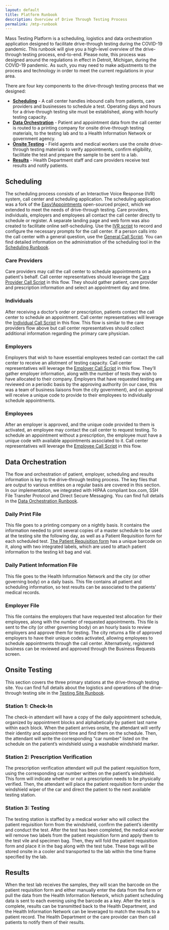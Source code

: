 ```yaml
---
layout: default
title: Platform Runbook
description: Overview of Drive Through Testing Process
permalink: /mtp-runbook
---
```


Mass Testing Platform is a scheduling, logistics and data orchestration application designed to facilitate drive-through testing during the COVID-19 pandemic. This runbook will give you a high-level overview of the drive-through testing process, end-to-end. Please note, this process was designed around the regulations in effect in Detroit, Michigan, during the COVID-19 pandemic. As such, you may need to make adjustments to the process and technology in order to meet the current regulations in your area.

There are four key components to the drive-through testing process that we designed:

- [**Scheduling**](#scheduling) -  A call center handles inbound calls from patients, care providers and businesses to schedule a test. Operating days and hours for a drive-through testing site must be established, along with hourly testing capacity.
- [**Data Orchestration**](#data-orchestration) -  Patient and appointment data from the call center is routed to a printing company for onsite drive-through testing materials, to the testing lab and to a Health Information Network or government agency.
- [**Onsite Testing**](#onsite-testing) - Field agents and medical workers use the onsite drive-through testing materials to verify appointments, confirm eligibility, facilitate the test and prepare the sample to be sent to a lab.
- [**Results**](#results) - Health Department staff and care providers receive test results and notify patients.

## Scheduling

The scheduling process consists of an Interactive Voice Response (IVR) system, call center and scheduling application. The scheduling application was a fork of the [Easy!Appointments](https://easyappointments.org/) open-sourced project, which we extended to meet the needs of drive-through testing. Care providers, individuals, employers and employees all contact the call center directly to schedule or register. A separate landing page and web form was also created to facilitate online self-scheduling. Use the [IVR script](./call-scripts/IVR) to record and configure the necessary prompts for the call center. If a person calls into the call center with a general question, use the [General Call Script](./call-scripts/general).  You can find detailed information on the administration of the scheduling tool in the [Scheduling Runbook](./scheduling-runbook).

### Care Providers

Care providers may call the call center to schedule appointments on a patient's behalf. Call center representatives should leverage the [Care Provider Call Script](../call-scripts/provider) in this flow. They should gather patient, care provider and prescription information and select an appointment day and time. 

### Individuals

After receiving a doctor’s order or prescription, patients contact the call center to schedule an appointment. Call center representatives will leverage the  [Individual Call Script](./call-scripts/individual) in this flow. This flow is similar to the care providers flow above but call center representatives should collect additional information regarding the primary care physician.

### Employers

Employers that wish to have essential employees tested can contact the call center to receive an allotment of testing capacity. Call center representatives will leverage the [Employer Call Script](./call-scripts/employer) in this flow. They’ll gather employer information, along with the number of tests they wish to have allocated to their company. Employers that have requested testing are reviewed on a periodic basis by the approving authority (in our case, this was a team of business liaisons from the city government), and on approval will receive a unique code to provide to their employees to individually schedule appointments.

### Employees

After an employer is approved, and the unique code provided to them is activated, an employee may contact the call center to request testing. To schedule an appointment without a prescription, the employee must have a unique code with available appointments associated to it. Call center representatives will leverage the [Employee Call Script](./call-scripts/employee) in this flow.

## Data Orchestration

The flow and orchestration of patient, employer, scheduling and results information is key to the drive-through testing process. The key files that are output to various entities on a regular basis are covered in this section. In our implementation, we integrated with HIPAA compliant box.com, SSH File Transfer Protocol and Direct Secure Messaging. You can find full details in the [Data Orchestration Runbook](./data-runbook).

### Daily Print File

This file goes to a printing company on a nightly basis. It contains the information needed to print several copies of a master schedule to be used at the testing site the following day, as well as a Patient Requisition form for each scheduled test.  [The Patient Requisition form](./docs/sample_files/Patient_Req_157980DJ.pdf) has a unique barcode on it, along with two integrated labels, which are used to attach patient information to the testing kit bag and vial.

### Daily Patient Information File

This file goes to the Health Information Network and the city (or other governing body) on a daily basis. This file contains all patient and scheduling information, so test results can be associated to the patients’ medical records.

### Employer File

This file contains the employers that have requested test allocation for their employees, along with the number of requested appointments. This file is sent to the city (or other governing body) on an hourly basis to review employers and approve them for testing. The city returns a file of approved employers to have their unique codes activated, allowing employees to schedule appointments through the call center. Alternatively, registered business can be reviewed and approved through the Business Requests screen.

## Onsite Testing

This section covers the three primary stations at the drive-through testing site. You can find full details about the logistics and operations of the drive-through testing site in the  [Testing Site Runbook](./testing-runbook).

### Station 1: Check-In

The check-in attendant will have a copy of the daily appointment schedule, organized by appointment blocks and alphabetically by patient last name within each block. When the patient arrives onsite, the attendant will verify their identity and appointment time and find them on the schedule. Then, the attendant will write the corresponding "car number" listed on the schedule on the patient’s windshield using a washable windshield marker.

### Station 2:  Prescription Verification

The prescription verification attendant will pull the patient requisition form, using the corresponding car number written on the patient’s windshield. This form will indicate whether or not a prescription needs to be physically verified. Then, the attendant will place the patient requisition form under the windshield wiper of the car and direct the patient to the next available testing station.

### Station 3:  Testing

 The testing station is staffed by a medical worker who will collect the patient requisition form from the windshield, confirm the patient’s identity and conduct the test. After the test has been completed, the medical worker will remove two labels from the patient requisition form and apply them to the test vile and specimen bag. Then, they will fold the patient requisition form and place it in the bag along with the test tube. These bags will be stored onsite in a cooler and transported to the lab within the time frame specified by the lab.

## Results

When the test lab receives the samples, they will scan the barcode on the patient requisition form and either manually enter the data from the form or pull the data from the Health Information Network, which patient scheduling data is sent to each evening using the barcode as a key. After the test is complete, results can be transmitted back to the Health Department, and the Health Information Network can be leveraged to match the results to a patient record. The Health Department or the care provider can then call patients to notify them of their results.
